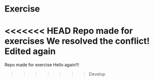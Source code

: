 # Exercise
<<<<<<< HEAD
Repo made for exercises
We resolved the conflict!
Edited again
=======
Repo made for exercise
Hello again!!!
>>>>>>> Develop

